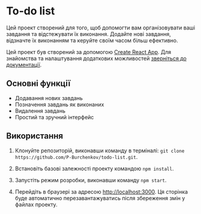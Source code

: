 # To-do list

Цей проект створений для того, щоб допомогти вам організовувати ваші завдання та
відстежувати їх виконання. Додайте нові завдання, відзначте їх виконанням та
керуйте своїм часом більш ефективно.

Цей проект був створений за допомогою
[Create React App](https://github.com/facebook/create-react-app). Для знайомства
та налаштування додаткових можливостей
[зверніться до документації](https://facebook.github.io/create-react-app/docs/getting-started).

## Основні функції

- Додавання нових завдань
- Позначення завдань як виконаних
- Видалення завдань
- Простий та зручний інтерфейс

## Використання

1. Клонуйте репозиторій, виконавши команду в терміналі:
   `git clone https://github.com/P-Burchenkov/todo-list.git`.

2. Встановіть базові залежності проекту командою `npm install`.

3. Запустіть режим розробки, виконавши команду `npm start`.

4. Перейдіть в браузері за адресою
   [http://localhost:3000](http://localhost:3000). Ця сторінка буде автоматично
   перезавантажуватись після збереження змін у файлах проекту.
